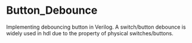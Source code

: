 # Button_Debounce
 Implementing debouncing button in Verilog. A switch/button debounce is widely used in hdl due to the  property of physical switches/buttons.
